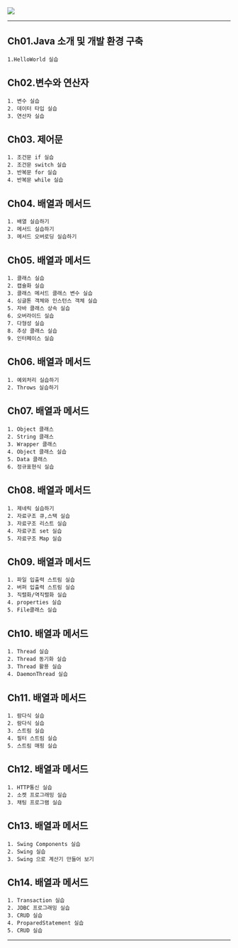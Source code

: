 <img src="https://capsule-render.vercel.app/api?type=waving&color=auto&height=130&width=500&section=header&text=Java프로그래밍&fontSize=50&fontAlign=21&fontAlignY=33"  />

---------------------------------------
## Ch01.Java 소개 및 개발 환경 구축
```
1.HelloWorld 실습
```

   
## Ch02.변수와 연산자
```
1. 변수 실습
2. 데이터 타입 실습
3. 연산자 실습
```


## Ch03. 제어문
```
1. 조건문 if 실습
2. 조건문 switch 실습
3. 반복문 for 실습
4. 반복문 while 실습
```


## Ch04. 배열과 메서드
```
1. 배열 실습하기
2. 메서드 실습하기
3. 메서드 오버로딩 실습하기
```

## Ch05. 배열과 메서드
```
1. 클래스 실습
2. 캡슐화 실습
3. 클래스 메서드 클래스 변수 실습
4. 싱글톤 객체와 인스턴스 객체 실습
5. 자바 클래스 상속 실습
6. 오버라이드 실습
7. 다형성 실습
8. 추상 클래스 실습
9. 인터페이스 실습
```

## Ch06. 배열과 메서드
```
1. 예외처리 실습하기
2. Throws 실습하기
```

## Ch07. 배열과 메서드
```
1. Object 클래스
2. String 클래스
3. Wrapper 클래스
4. Object 클래스 실습
5. Data 클래스
6. 정규표현식 실습
```

## Ch08. 배열과 메서드
```
1. 제네릭 실습하기
2. 자료구조 큐,스택 실습
3. 자료구조 리스트 실습
4. 자료구조 set 실습
5. 자료구조 Map 실습
```

## Ch09. 배열과 메서드
```
1. 파일 입출력 스트림 실습
2. 버퍼 입출력 스트림 실습
3. 직렬화/역직렬화 실습
4. properties 실습
5. File클래스 실습
```

## Ch10. 배열과 메서드
```
1. Thread 실습
2. Thread 동기화 실습
3. Thread 활용 실습
4. DaemonThread 실습
```

## Ch11. 배열과 메서드
```
1. 람다식 실습
2. 람다식 실습
3. 스트림 실습
4. 필터 스트림 실습
5. 스트림 매핑 실습
```

## Ch12. 배열과 메서드
```
1. HTTP통신 실습
2. 소켓 프로그래밍 실습
3. 채팅 프로그램 실습
```

## Ch13. 배열과 메서드
```
1. Swing Components 실습
2. Swing 실습
3. Swing 으로 계산기 만들어 보기

```

## Ch14. 배열과 메서드
```
1. Transaction 실습
2. JDBC 프로그래밍 실습
3. CRUD 실습
4. ProparedStatement 실습
5. CRUD 실습
```
---------------------------------------
